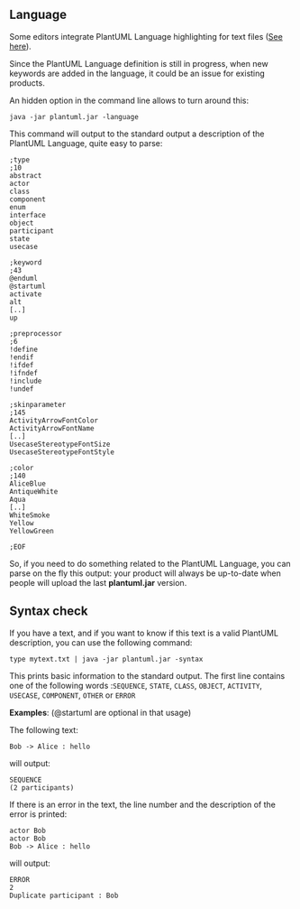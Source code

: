## Language

Some editors integrate PlantUML Language highlighting for text files ([See here](emacs)).

Since the PlantUML Language definition is still in progress, when
new keywords are added in the language, it could be an issue for
existing products.

An hidden option in the command line allows to turn around this:

```
java -jar plantuml.jar -language
```

This command will output to the standard output a description of the
PlantUML Language, quite easy to parse:

```
;type
;10
abstract
actor
class
component
enum
interface
object
participant
state
usecase

;keyword
;43
@enduml
@startuml
activate
alt
[..]
up

;preprocessor
;6
!define
!endif
!ifdef
!ifndef
!include
!undef

;skinparameter
;145
ActivityArrowFontColor
ActivityArrowFontName
[..]
UsecaseStereotypeFontSize
UsecaseStereotypeFontStyle

;color
;140
AliceBlue
AntiqueWhite
Aqua
[..]
WhiteSmoke
Yellow
YellowGreen

;EOF
```

So, if you need to do something related to the PlantUML Language, you
can parse on the fly this output: your product will always be up-to-date
when people will upload the last **plantuml.jar** version.



## Syntax check
If you have a text, and if you want to know if this text is a valid
PlantUML description, you can use the following command:

```
type mytext.txt | java -jar plantuml.jar -syntax
```

This prints basic information to the standard output. The first
line contains one of the following words :``SEQUENCE``, ``STATE``,
``CLASS``, ``OBJECT``, ``ACTIVITY``, ``USECASE``,
``COMPONENT``, ``OTHER`` or ``ERROR``


__Examples__: (@startuml are optional in that usage)

The following text:
```
Bob -> Alice : hello
```

will output:

```
SEQUENCE
(2 participants)
```

If there is an error in the text, the line number and the description of
the error is printed:

```
actor Bob
actor Bob
Bob -> Alice : hello
```

will output:
```
ERROR
2
Duplicate participant : Bob
```



